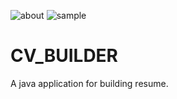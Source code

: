 ![about](https://user-images.githubusercontent.com/78197923/119312569-27901a80-bc90-11eb-9f28-fc180aa5def1.PNG)
![sample](https://user-images.githubusercontent.com/78197923/119312591-2eb72880-bc90-11eb-980a-7f6650673d14.PNG)
# CV_BUILDER
A java application for building resume.

